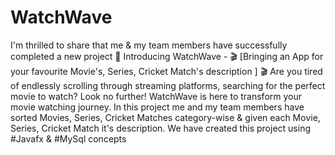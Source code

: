 # WatchWave
I'm thrilled to share that me & my team members have successfully completed a new project 🎉 
Introducing WatchWave - 🎬 [Bringing an App for your favourite Movie's, Series, Cricket Match's description ] 🎬 
Are you tired of endlessly scrolling through streaming platforms, searching for the perfect movie to watch? 
Look no further! WatchWave is here to transform your movie watching journey.
In this project me and my team members have sorted Movies, Series, Cricket Matches category-wise & given each Movie, Series, Cricket Match it's description.
We have created this project using #Javafx & #MySql concepts